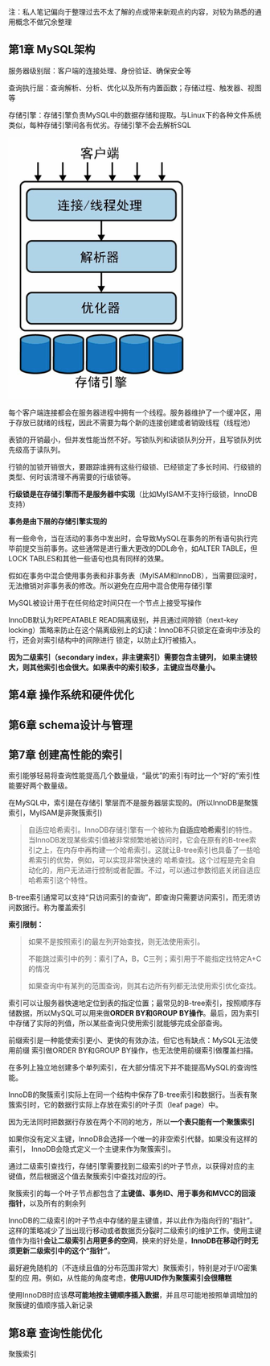 注：私人笔记偏向于整理过去不太了解的点或带来新观点的内容，对较为熟悉的通用概念不做冗余整理

## 第1章 MySQL架构

服务器级别层：客户端的连接处理、身份验证、确保安全等

查询执行层：查询解析、分析、优化以及所有内置函数；存储过程、触发器、视图等

存储引擎：存储引擎负责MySQL中的数据存储和提取。与Linux下的各种文件系统类似，每种存储引擎间各有优劣。存储引擎不会去解析SQL

![1680250516982](image/高性能MySQL第四版/1680250516982.png)

每个客户端连接都会在服务器进程中拥有一个线程。服务器维护了一个缓冲区，用于存放已就绪的线程，因此不需要为每个新的连接创建或者销毁线程（线程池）

表锁的开销最小，但并发性能当然不好。写锁队列和读锁队列分开，且写锁队列优先级高于读队列。

行锁的加锁开销很大，要跟踪谁拥有这些行级锁、已经锁定了多长时间、行级锁的类型、何时该清理不再需要的行级锁等。

**行级锁是在存储引擎而不是服务器中实现**（比如MyISAM不支持行级锁，InnoDB支持）

**事务是由下层的存储引擎实现的**

有一些命令，当在活动的事务中发出时，会导致MySQL在事务的所有语句执行完毕前提交当前事务。这些通常是进行重大更改的DDL命令，如ALTER TABLE，但LOCK TABLES和其他一些语句也具有同样的效果。

假如在事务中混合使用事务表和非事务表（MyISAM和InnoDB），当需要回滚时，无法撤销对非事务表的修改。所以避免在应用中混合使用存储引擎

MySQL被设计用于在任何给定时间只在一个节点上接受写操作

InnoDB默认为REPEATABLE READ隔离级别，并且通过间隙锁（next-key locking）策略来防止在这个隔离级别上的幻读：InnoDB不只锁定在查询中涉及的行，还会对索引结构中的间隙进行 锁定，以防止幻行被插入。

**因为二级索引（secondary index，非主键索引）需要包含主键列， 如果主键较大，则其他索引也会很大。如果表中的索引较多，主键应当尽量小。**

## 第4章 操作系统和硬件优化

## 第6章 schema设计与管理

## 第7章 创建高性能的索引

索引能够轻易将查询性能提高几个数量级，“最优”的索引有时比一个“好的”索引性能要好两个数量级。

在MySQL中，索引是在存储引 擎层而不是服务器层实现的。(所以InnoDB是聚簇索引，MyISAM是非聚簇索引)

> 自适应哈希索引。InnoDB存储引擎有一个被称为**自适应哈希索引**的特性。当InnoDB发现某些索引值被非常频繁地被访问时，它会在原有的B-tree索引之上，在内存中再构建一个哈希索引。这就让B-tree索引也具备了一些哈希索引的优势，例如，可以实现非常快速的 哈希查找。这个过程是完全自动化的，用户无法进行控制或者配置。不过，可以通过参数彻底关闭自适应哈希索引这个特性。

B-tree索引通常可以支持“只访问索引的查询”，即查询只需要访问索引，而无须访问数据行。称为覆盖索引

**索引限制：**

> 如果不是按照索引的最左列开始查找，则无法使用索引。
>
> 不能跳过索引中的列：索引了A，B，C三列；索引用于不能指定找特定A+C的情况
>
> 如果查询中有某列的范围查询，则其右边所有列都无法使用索引优化查找。

索引可以让服务器快速地定位到表的指定位置；最常见的B-tree索引，按照顺序存储数据，所以MySQL可以用来做**ORDER BY和GROUP BY操作**。最后，因为索引中存储了实际的列值，所以某些查询只使用索引就能够完成全部查询。

前缀索引是一种能使索引更小、更快的有效办法，但它也有缺点：MySQL无法使用前缀 索引做ORDER BY和GROUP BY操作，也无法使用前缀索引做覆盖扫描。

在多列上独立地创建多个单列索引，在大部分情况下并不能提高MySQL的查询性能。

InnoDB的聚簇索引实际上在同一个结构中保存了B-tree索引和数据行。当表有聚簇索引时，它的数据行实际上存放在索引的叶子页（leaf page）中。

因为无法同时把数据行存放在两个不同的地方，所以**一个表只能有一个聚簇索引**

如果你没有定义主键，InnoDB会选择一个唯一的非空索引代替。如果没有这样的索引， InnoDB会隐式定义一个主键来作为聚簇索引。

通过二级索引查找行，存储引擎需要找到二级索引的叶子节点，以获得对应的主 键值，然后根据这个值去聚簇索引中查找对应的行。

聚簇索引的每一个叶子节点都包含了**主键值、事务ID、用于事务和MVCC的回滚指针**，以及所有的剩余列

InnoDB的二级索引的叶子节点中存储的是主键值，并以此作为指向行的“指针”。这样的策略减少了当出现行移动或者数据页分裂时二级索引的维护工作。使用主键值作为指针**会让二级索引占用更多的空间**，换来的好处是，**InnoDB在移动行时无须更新二级索引中的这个“指针”**。

最好避免随机的（不连续且值的分布范围非常大）聚簇索引，特别是对于I/O密集型的应 用。例如，从性能的角度考虑，**使用UUID作为聚簇索引会很糟糕**

使用InnoDB时应该**尽可能地按主键顺序插入数据**，并且尽可能地按照单调增加的聚簇键的值顺序插入新记录



## 第8章 查询性能优化

聚簇索引
